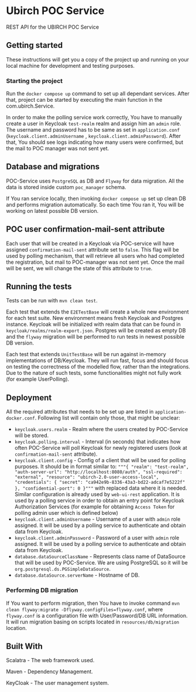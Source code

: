 # Ubirch POC Service

REST API for the UBIRCH POC Service

## Getting started

These instructions will get you a copy of the project up and running on your local machine for development and testing
purposes.

### Starting the project

Run the `docker compose up` command to set up all dependant services. After that, project can be started by executing
the main function in the com.ubirch.Service.

In order to make the polling service work correctly, You have to manually create a user in Keycloak `test-realm` realm
and assign him an `admin` role. The username and password has to be same as set
in `application.conf` (`keycloak.client.adminUsername`
, `keycloak.client.adminPassword`). After that, You should see logs indicating how many users were confirmed, but the
mail to POC manager was not sent yet.

## Database and migrations

POC-Service uses `PostgreSQL` as DB and `Flyway` for data migration. All the data is stored inside custom `poc_manager`
schema.

If You ran service locally, then invoking `docker compose up` set up clean DB and performs migration automatically. So
each time You ran it, You will be working on latest possible DB version.

## POC user confirmation-mail-sent attribute

Each user that will be created in a Keycloak via POC-service will have assigned  `confirmation-mail-sent` attribute set
to `false`. This flag will be used by polling mechanism, that will retrieve all users who had completed the
registration, but mail to POC-manager was not sent yet. Once the mail will be sent, we will change the state of this
attribute to `true`.

## Running the tests

Tests can be run with ```mvn clean test```.

Each test that extends the `E2ETestBase` will create a whole new environment for each test suite. New environment means
fresh Keycloak and Postgres instance. Keycloak will be initialized with realm data that can be found
in `keycloak/realms/realm-export.json`. Postgres will be created as empty DB and the `flyway`
migration will be performed to run tests in newest possible DB version.

Each test that extends `UnitTestBase` will be run against in-memory implementations of DB/Keycloak. They will run fast,
focus and should focus on testing the correctness of the modelled flow, rather than the integrations. Due to the nature
of such tests, some functionalities might not fully work (for example UserPolling). 

## Deployment

All the required attributes that needs to be set up are listed in `application-docker.conf`. Following list will contain
only those, that might be unclear:

* `keycloak.users.realm` - Realm where the users created by POC-Service will be stored.
* `keycloak.polling.interval` - Interval (in seconds) that indicates how often POC-Service will poll Keycloak for newly
  registered users (look at `confirmation-mail-sent` attribute).
* `keycloak.client.config` - Config of a client that will be used for polling purposes. It should be in format similar
  to:
  ` """{ "realm": "test-realm", "auth-server-url": "http://localhost:8080/auth", "ssl-required": "external", "resource": "ubirch-2.0-user-access-local", "credentials": { "secret": "ca942e9b-8336-43a3-bd22-adcaf7e5222f" }, "confidential-port": 0 }""" `
  with replaced data where it is needed. Similar configuration is already used by `web-ui-rest` application. It is used
  by a polling service in order to obtain an entry point for Keycloak Authorization Services (for example for
  obtaining `Access Token` for polling admin user which is defined below)
* `keycloak.client.adminUsername` - Username of a user with `admin` role assigned. It will be used by a polling service
  to authenticate and obtain data from Keycloak.
* `keycloak.client.adminPassword` - Password of a user with `admin` role assigned. It will be used by a polling service
  to authenticate and obtain data from Keycloak.
* `database.dataSourceClassName` - Represents class name of DataSource that will be used by POC-Service. We are using
  PostgreSQL so it will be `org.postgresql.ds.PGSimpleDataSource`.
* `database.dataSource.serverName` - Hostname of DB.

### Performing DB migration

If You want to perform migration, then You have to invoke
command `mvn clean flyway:migrate -Dflyway.configFiles=flyway.conf`, where `flyway.conf` is a configuration file with
User/Password/DB URL information. It will run migration basing on scripts located in `resources/db/migration` location.

## Built With

Scalatra - The web framework used.

Maven - Dependency Management.

KeyCloak - The user management system.
